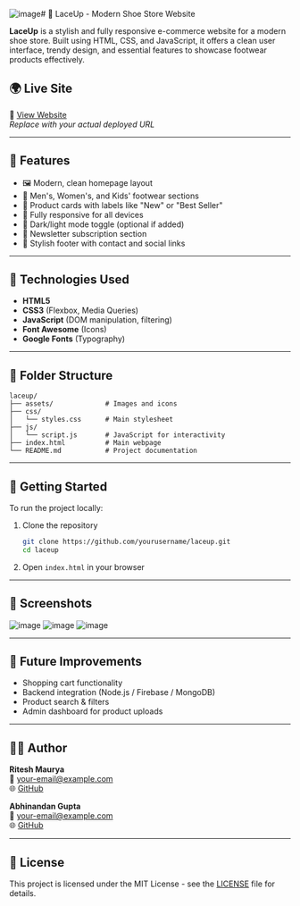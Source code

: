 ![image](https://github.com/user-attachments/assets/9356100f-eeb6-4a50-b16a-bcc182555335)# 👟 LaceUp - Modern Shoe Store Website

**LaceUp** is a stylish and fully responsive e-commerce website for a modern shoe store. Built using HTML, CSS, and JavaScript, it offers a clean user interface, trendy design, and essential features to showcase footwear products effectively.

## 🌍 Live Site

🔗 [View Website](https://your-live-link.com)  
_Replace with your actual deployed URL_

---

## 📌 Features

- 🖼️ Modern, clean homepage layout
- 🧍 Men's, Women's, and Kids' footwear sections
- 🛒 Product cards with labels like "New" or "Best Seller"
- 📱 Fully responsive for all devices
- 🌙 Dark/light mode toggle (optional if added)
- 📩 Newsletter subscription section
- 👣 Stylish footer with contact and social links

---

## 🧰 Technologies Used

- **HTML5**
- **CSS3** (Flexbox, Media Queries)
- **JavaScript** (DOM manipulation, filtering)
- **Font Awesome** (Icons)
- **Google Fonts** (Typography)

---

## 📁 Folder Structure

```
laceup/
├── assets/             # Images and icons
├── css/
│   └── styles.css      # Main stylesheet
├── js/
│   └── script.js       # JavaScript for interactivity
├── index.html          # Main webpage
└── README.md           # Project documentation
```

---

## 🚀 Getting Started

To run the project locally:

1. Clone the repository  
   ```bash
   git clone https://github.com/yourusername/laceup.git
   cd laceup
   ```

2. Open `index.html` in your browser

---

## 📸 Screenshots


![image](https://github.com/user-attachments/assets/542d6410-2c49-4933-9cf5-1d91a6703777)
![image](https://github.com/user-attachments/assets/f58e8d03-ae8a-454c-a12f-de1efd0c2aa8)
![image](https://github.com/user-attachments/assets/050dc839-c44b-4a57-b13e-8188070f4a64)


---

## 📌 Future Improvements

- Shopping cart functionality
- Backend integration (Node.js / Firebase / MongoDB)
- Product search & filters
- Admin dashboard for product uploads

---

## 🧑‍💻 Author

**Ritesh Maurya**  
📧 [your-email@example.com](mailto:work.riteshmauryarm07@gmail.com)  
🌐 [GitHub](https://github.com/Riteshmaurya07)

**Abhinandan Gupta**  
📧 [your-email@example.com](mailto:abhinandangupta039@gmail.com)  
🌐 [GitHub](https://github.com/Abhinandan151142)


---

## 📄 License

This project is licensed under the MIT License - see the [LICENSE](LICENSE) file for details.
